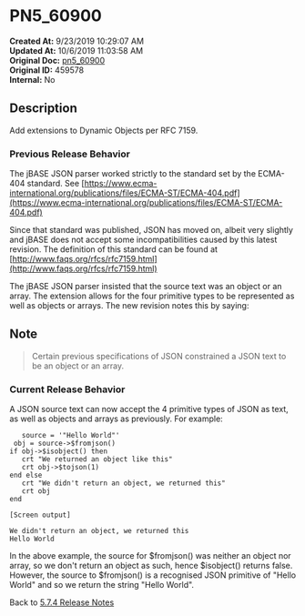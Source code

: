 # PN5_60900

**Created At:** 9/23/2019 10:29:07 AM  
**Updated At:** 10/6/2019 11:03:58 AM  
**Original Doc:** [pn5_60900](https://docs.jbase.com/75024-5-7-4-release-notes/pn5_60900)  
**Original ID:** 459578  
**Internal:** No  

## Description

Add extensions to Dynamic Objects per RFC 7159.

### Previous Release Behavior

The jBASE JSON parser worked strictly to the standard set by the ECMA-404 standard. See [https://www.ecma-international.org/publications/files/ECMA-ST/ECMA-404.pdf](https://www.ecma-international.org/publications/files/ECMA-ST/ECMA-404.pdf)

Since that standard was published, JSON has moved on, albeit very slightly and jBASE does not accept some incompatibilities caused by this latest revision. The definition of this standard can be found at [http://www.faqs.org/rfcs/rfc7159.html](http://www.faqs.org/rfcs/rfc7159.html)

The jBASE JSON parser insisted that the source text was an object or an array. The extension allows for the four primitive types to be represented as well as objects or arrays. The new revision notes this by saying:

## Note

>Certain previous specifications of JSON constrained a JSON text to be an object or an array.

### Current Release Behavior

A JSON source text can now accept the 4 primitive types of JSON as text, as well as objects and arrays as previously. For example:

```
   source = '"Hello World"'
 obj = source->$fromjson()
if obj->$isobject() then
   crt "We returned an object like this"
   crt obj->$tojson(1)
end else
   crt "We didn't return an object, we returned this"
   crt obj
end

[Screen output]

We didn't return an object, we returned this
Hello World
```

In the above example, the source for $fromjson() was neither an object nor array, so we don't return an object as such, hence $isobject() returns false. However, the source to $fromjson() is a recognised JSON primitive of "Hello World" and so we return the string "Hello World".

Back to [5.7.4 Release Notes](./../README.md)
